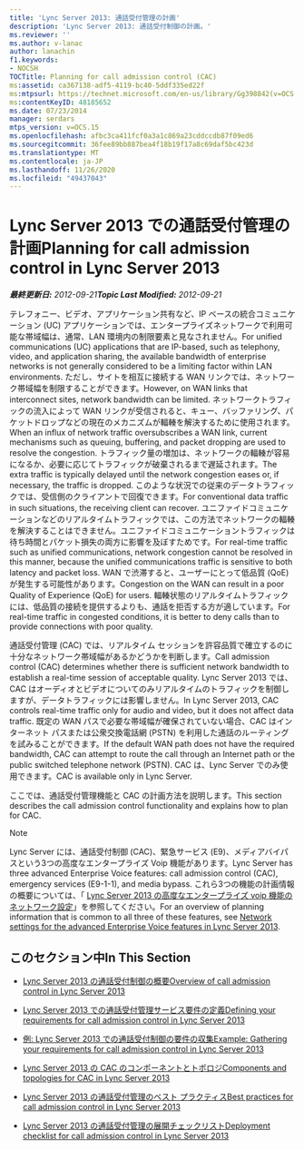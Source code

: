 ```yaml
---
title: 'Lync Server 2013: 通話受付管理の計画'
description: 'Lync Server 2013: 通話受付制御の計画。'
ms.reviewer: ''
ms.author: v-lanac
author: lanachin
f1.keywords:
- NOCSH
TOCTitle: Planning for call admission control (CAC)
ms:assetid: ca367138-adf5-4119-bc40-5ddf335ed22f
ms:mtpsurl: https://technet.microsoft.com/en-us/library/Gg398842(v=OCS.15)
ms:contentKeyID: 48185652
ms.date: 07/23/2014
manager: serdars
mtps_version: v=OCS.15
ms.openlocfilehash: afbc3ca411fcf0a3a1c869a23cddccdb87f09ed6
ms.sourcegitcommit: 36fee89bb887bea4f18b19f17a8c69daf5bc423d
ms.translationtype: MT
ms.contentlocale: ja-JP
ms.lasthandoff: 11/26/2020
ms.locfileid: "49437043"
---
```

# <a name="planning-for-call-admission-control-in-lync-server-2013"></a><span data-ttu-id="60b33-103">Lync Server 2013 での通話受付管理の計画</span><span class="sxs-lookup"><span data-stu-id="60b33-103">Planning for call admission control in Lync Server 2013</span></span>

<div data-xmlns="http://www.w3.org/1999/xhtml">

<div class="topic" data-xmlns="http://www.w3.org/1999/xhtml" data-msxsl="urn:schemas-microsoft-com:xslt" data-cs="https://msdn.microsoft.com/">

<div data-asp="https://msdn2.microsoft.com/asp">



</div>

<div id="mainSection">

<div id="mainBody"><span data-ttu-id="60b33-104">

<span> </span></span><span class="sxs-lookup"><span data-stu-id="60b33-104">

<span> </span></span></span>

<span data-ttu-id="60b33-105">_**最終更新日:** 2012-09-21_</span><span class="sxs-lookup"><span data-stu-id="60b33-105">_**Topic Last Modified:** 2012-09-21_</span></span>

<span data-ttu-id="60b33-106">テレフォニー、ビデオ、アプリケーション共有など、IP ベースの統合コミュニケーション (UC) アプリケーションでは、エンタープライズネットワークで利用可能な帯域幅は、通常、LAN 環境内の制限要素と見なされません。</span><span class="sxs-lookup"><span data-stu-id="60b33-106">For unified communications (UC) applications that are IP-based, such as telephony, video, and application sharing, the available bandwidth of enterprise networks is not generally considered to be a limiting factor within LAN environments.</span></span> <span data-ttu-id="60b33-107">ただし、サイトを相互に接続する WAN リンクでは、ネットワーク帯域幅を制限することができます。</span><span class="sxs-lookup"><span data-stu-id="60b33-107">However, on WAN links that interconnect sites, network bandwidth can be limited.</span></span> <span data-ttu-id="60b33-108">ネットワークトラフィックの流入によって WAN リンクが受信されると、キュー、バッファリング、パケットドロップなどの現在のメカニズムが輻輳を解決するために使用されます。</span><span class="sxs-lookup"><span data-stu-id="60b33-108">When an influx of network traffic oversubscribes a WAN link, current mechanisms such as queuing, buffering, and packet dropping are used to resolve the congestion.</span></span> <span data-ttu-id="60b33-109">トラフィック量の増加は、ネットワークの輻輳が容易になるか、必要に応じてトラフィックが破棄されるまで遅延されます。</span><span class="sxs-lookup"><span data-stu-id="60b33-109">The extra traffic is typically delayed until the network congestion eases or, if necessary, the traffic is dropped.</span></span> <span data-ttu-id="60b33-110">このような状況での従来のデータトラフィックでは、受信側のクライアントで回復できます。</span><span class="sxs-lookup"><span data-stu-id="60b33-110">For conventional data traffic in such situations, the receiving client can recover.</span></span> <span data-ttu-id="60b33-111">ユニファイドコミュニケーションなどのリアルタイムトラフィックでは、この方法でネットワークの輻輳を解決することはできません。ユニファイドコミュニケーショントラフィックは待ち時間とパケット損失の両方に影響を及ぼすためです。</span><span class="sxs-lookup"><span data-stu-id="60b33-111">For real-time traffic such as unified communications, network congestion cannot be resolved in this manner, because the unified communications traffic is sensitive to both latency and packet loss.</span></span> <span data-ttu-id="60b33-112">WAN で渋滞すると、ユーザーにとって低品質 (QoE) が発生する可能性があります。</span><span class="sxs-lookup"><span data-stu-id="60b33-112">Congestion on the WAN can result in a poor Quality of Experience (QoE) for users.</span></span> <span data-ttu-id="60b33-113">輻輳状態のリアルタイムトラフィックには、低品質の接続を提供するよりも、通話を拒否する方が適しています。</span><span class="sxs-lookup"><span data-stu-id="60b33-113">For real-time traffic in congested conditions, it is better to deny calls than to provide connections with poor quality.</span></span>

<span data-ttu-id="60b33-114">通話受付管理 (CAC) では、リアルタイム セッションを許容品質で確立するのに十分なネットワーク帯域幅があるかどうかを判断します。</span><span class="sxs-lookup"><span data-stu-id="60b33-114">Call admission control (CAC) determines whether there is sufficient network bandwidth to establish a real-time session of acceptable quality.</span></span> <span data-ttu-id="60b33-115">Lync Server 2013 では、CAC はオーディオとビデオについてのみリアルタイムのトラフィックを制御しますが、データトラフィックには影響しません。</span><span class="sxs-lookup"><span data-stu-id="60b33-115">In Lync Server 2013, CAC controls real-time traffic only for audio and video, but it does not affect data traffic.</span></span> <span data-ttu-id="60b33-116">既定の WAN パスで必要な帯域幅が確保されていない場合、CAC はインターネット パスまたは公衆交換電話網 (PSTN) を利用した通話のルーティングを試みることができます。</span><span class="sxs-lookup"><span data-stu-id="60b33-116">If the default WAN path does not have the required bandwidth, CAC can attempt to route the call through an Internet path or the public switched telephone network (PSTN).</span></span> <span data-ttu-id="60b33-117">CAC は、Lync Server でのみ使用できます。</span><span class="sxs-lookup"><span data-stu-id="60b33-117">CAC is available only in Lync Server.</span></span>

<span data-ttu-id="60b33-118">ここでは、通話受付管理機能と CAC の計画方法を説明します。</span><span class="sxs-lookup"><span data-stu-id="60b33-118">This section describes the call admission control functionality and explains how to plan for CAC.</span></span>

<div>


> [!NOTE]  
> <span data-ttu-id="60b33-119">Lync Server には、通話受付制御 (CAC)、緊急サービス (E9)、メディアバイパスという3つの高度なエンタープライズ Voip 機能があります。</span><span class="sxs-lookup"><span data-stu-id="60b33-119">Lync Server has three advanced Enterprise Voice features: call admission control (CAC), emergency services (E9-1-1), and media bypass.</span></span> <span data-ttu-id="60b33-120">これら3つの機能の計画情報の概要については、「 <A href="lync-server-2013-network-settings-for-the-advanced-enterprise-voice-features.md">Lync Server 2013 の高度なエンタープライズ voip 機能のネットワーク設定</A>」を参照してください。</span><span class="sxs-lookup"><span data-stu-id="60b33-120">For an overview of planning information that is common to all three of these features, see <A href="lync-server-2013-network-settings-for-the-advanced-enterprise-voice-features.md">Network settings for the advanced Enterprise Voice features in Lync Server 2013</A>.</span></span>



</div>

<div>

## <a name="in-this-section"></a><span data-ttu-id="60b33-121">このセクション中</span><span class="sxs-lookup"><span data-stu-id="60b33-121">In This Section</span></span>

  - [<span data-ttu-id="60b33-122">Lync Server 2013 の通話受付制御の概要</span><span class="sxs-lookup"><span data-stu-id="60b33-122">Overview of call admission control in Lync Server 2013</span></span>](lync-server-2013-overview-of-call-admission-control.md)

  - [<span data-ttu-id="60b33-123">Lync Server 2013 での通話受付管理サービス要件の定義</span><span class="sxs-lookup"><span data-stu-id="60b33-123">Defining your requirements for call admission control in Lync Server 2013</span></span>](lync-server-2013-defining-your-requirements-for-call-admission-control.md)

  - [<span data-ttu-id="60b33-124">例: Lync Server 2013 での通話受付制御の要件の収集</span><span class="sxs-lookup"><span data-stu-id="60b33-124">Example: Gathering your requirements for call admission control in Lync Server 2013</span></span>](lync-server-2013-example-of-gathering-your-requirements-for-call-admission-control.md)

  - [<span data-ttu-id="60b33-125">Lync Server 2013 の CAC のコンポーネントとトポロジ</span><span class="sxs-lookup"><span data-stu-id="60b33-125">Components and topologies for CAC in Lync Server 2013</span></span>](lync-server-2013-components-and-topologies-for-cac.md)

  - [<span data-ttu-id="60b33-126">Lync Server 2013 の通話受付管理のベスト プラクティス</span><span class="sxs-lookup"><span data-stu-id="60b33-126">Best practices for call admission control in Lync Server 2013</span></span>](lync-server-2013-best-practices-for-call-admission-control.md)

  - [<span data-ttu-id="60b33-127">Lync Server 2013 の通話受付管理の展開チェックリスト</span><span class="sxs-lookup"><span data-stu-id="60b33-127">Deployment checklist for call admission control in Lync Server 2013</span></span>](lync-server-2013-deployment-checklist-for-call-admission-control.md)

<span data-ttu-id="60b33-128"></div>

</div>

<span> </span>

</div>

</div>

</span><span class="sxs-lookup"><span data-stu-id="60b33-128"></div>

</div>

<span> </span>

</div>

</div>

</span></span></div>

